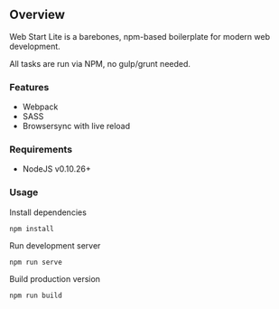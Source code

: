 
## Overview

Web Start Lite is a barebones, npm-based boilerplate for modern web development.

All tasks are run via NPM, no gulp/grunt needed.

### Features
* Webpack
* SASS
* Browsersync with live reload

### Requirements
* NodeJS  v0.10.26+

### Usage
Install dependencies

    npm install

Run development server

    npm run serve

Build production version

    npm run build